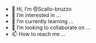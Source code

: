 - 👋 Hi, I’m @Scallo-bruzzo
- 👀 I’m interested in ...
- 🌱 I’m currently learning ...
- 💞️ I’m looking to collaborate on ...
- 📫 How to reach me ...

<!---
Scallo-bruzzo/Scallo-bruzzo is a ✨ special ✨ repository because its `README.md` (this file) appears on your GitHub profile.
You can click the Preview link to take a look at your changes.
--->
